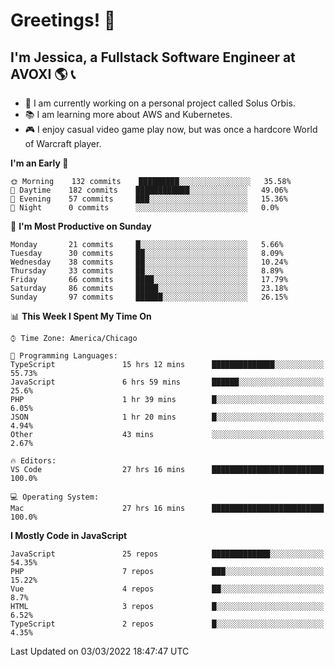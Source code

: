 # Greetings! 🧠

## I'm Jessica, a Fullstack Software Engineer at AVOXI 🌎 📞

- 🌟 I am currently working on a personal project called Solus Orbis.
- 📚 I am learning more about AWS and Kubernetes.
- 🎮 I enjoy casual video game play now, but was once a hardcore World of Warcraft player.

<!--START_SECTION:waka-->
**I'm an Early 🐤** 

```text
🌞 Morning    132 commits    █████████░░░░░░░░░░░░░░░░   35.58% 
🌆 Daytime    182 commits    ████████████░░░░░░░░░░░░░   49.06% 
🌃 Evening    57 commits     ███░░░░░░░░░░░░░░░░░░░░░░   15.36% 
🌙 Night      0 commits      ░░░░░░░░░░░░░░░░░░░░░░░░░   0.0%

```
📅 **I'm Most Productive on Sunday** 

```text
Monday       21 commits     █░░░░░░░░░░░░░░░░░░░░░░░░   5.66% 
Tuesday      30 commits     ██░░░░░░░░░░░░░░░░░░░░░░░   8.09% 
Wednesday    38 commits     ██░░░░░░░░░░░░░░░░░░░░░░░   10.24% 
Thursday     33 commits     ██░░░░░░░░░░░░░░░░░░░░░░░   8.89% 
Friday       66 commits     ████░░░░░░░░░░░░░░░░░░░░░   17.79% 
Saturday     86 commits     █████░░░░░░░░░░░░░░░░░░░░   23.18% 
Sunday       97 commits     ██████░░░░░░░░░░░░░░░░░░░   26.15%

```


📊 **This Week I Spent My Time On** 

```text
⌚︎ Time Zone: America/Chicago

💬 Programming Languages: 
TypeScript               15 hrs 12 mins      ██████████████░░░░░░░░░░░   55.73% 
JavaScript               6 hrs 59 mins       ██████░░░░░░░░░░░░░░░░░░░   25.6% 
PHP                      1 hr 39 mins        █░░░░░░░░░░░░░░░░░░░░░░░░   6.05% 
JSON                     1 hr 20 mins        █░░░░░░░░░░░░░░░░░░░░░░░░   4.94% 
Other                    43 mins             ░░░░░░░░░░░░░░░░░░░░░░░░░   2.67%

🔥 Editors: 
VS Code                  27 hrs 16 mins      █████████████████████████   100.0%

💻 Operating System: 
Mac                      27 hrs 16 mins      █████████████████████████   100.0%

```

**I Mostly Code in JavaScript** 

```text
JavaScript               25 repos            █████████████░░░░░░░░░░░░   54.35% 
PHP                      7 repos             ███░░░░░░░░░░░░░░░░░░░░░░   15.22% 
Vue                      4 repos             ██░░░░░░░░░░░░░░░░░░░░░░░   8.7% 
HTML                     3 repos             █░░░░░░░░░░░░░░░░░░░░░░░░   6.52% 
TypeScript               2 repos             █░░░░░░░░░░░░░░░░░░░░░░░░   4.35%

```



 Last Updated on 03/03/2022 18:47:47 UTC
<!--END_SECTION:waka-->

<!--
**jessikuh/jessikuh** is a ✨ _special_ ✨ repository because its `README.md` (this file) appears on your GitHub profile.

Here are some ideas to get you started:

- 🔭 I’m currently working on ...
- 🌱 I’m currently learning ...
- 👯 I’m looking to collaborate on ...
- 🤔 I’m looking for help with ...
- 💬 Ask me about ...
- 📫 How to reach me: ...
- 😄 Pronouns: ...
- ⚡ Fun fact: ...
-->
